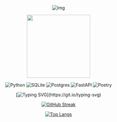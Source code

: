 <div align="center">
  
  ![img](https://github.com/KASSAS20/KASSAS20/blob/main/header.png)
  
  <div id="header" align="center">
    <img src="https://media2.giphy.com/media/v1.Y2lkPTc5MGI3NjExOTh6bWppeW93dXRjNGpheGdxY3p2dGExdzJlczkzN2Z5ZDZocmw2biZlcD12MV9pbnRlcm5hbF9naWZfYnlfaWQmY3Q9Zw/2IudUHdI075HL02Pkk/giphy.gif" width="200"/>
  </div>

  ![Python](https://img.shields.io/badge/python-3670A0?style=for-the-badge&logo=python&logoColor=ffdd54)
  ![SQLite](https://img.shields.io/badge/sqlite-%2307405e.svg?style=for-the-badge&logo=sqlite&logoColor=white)
  ![Postgres](https://img.shields.io/badge/postgres-%23316192.svg?style=for-the-badge&logo=postgresql&logoColor=white)
  ![FastAPI](https://img.shields.io/badge/FastAPI-005571?style=for-the-badge&logo=fastapi)
  ![Poetry](https://img.shields.io/badge/Poetry-%233B82F6.svg?style=for-the-badge&logo=poetry&logoColor=0B3D8D)

  [![Typing SVG](https://readme-typing-svg.herokuapp.com?font=Fira+Code&pause=2000&center=true&random=false&width=435&lines=I+like+to+learn+new+things.;I+love+Python+with+all+my+heart.)](https://git.io/typing-svg)  
  
  [![GitHub Streak](http://github-readme-streak-stats.herokuapp.com?user=WISDERFIN&theme=dark&background=000000)](vision-friendly-dark)   
  
  [![Top Langs](https://github-readme-stats.vercel.app/api/top-langs/?username=WISDERFIN&layout=compact&theme=dark)](https://github.com/anuraghazra/github-readme-stats) 
  

</div>


